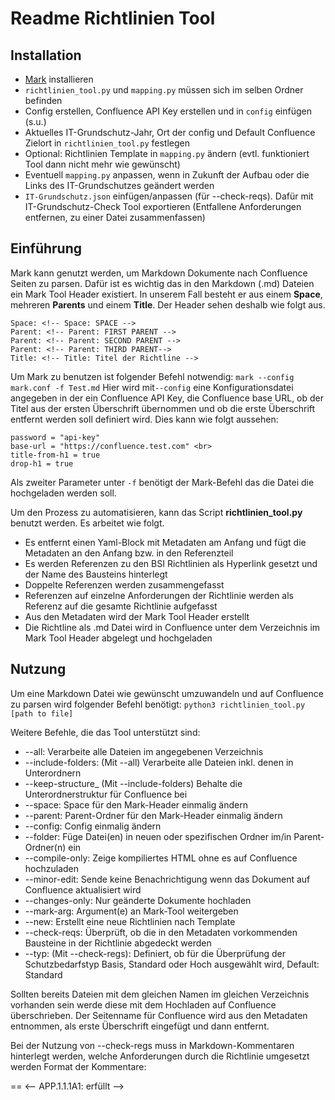 # Readme Richtlinien Tool

## Installation
- [Mark](https://github.com/kovetskiy/mark) installieren
- ```richtlinien_tool.py``` und ```mapping.py``` müssen sich im selben Ordner befinden
- Config erstellen, Confluence API Key erstellen und in ```config``` einfügen (s.u.)
- Aktuelles IT-Grundschutz-Jahr, Ort der config und Default Confluence Zielort in ```richtlinien_tool.py``` festlegen
- Optional: Richtlinien Template in ```mapping.py``` ändern (evtl. funktioniert Tool dann nicht mehr wie gewünscht)
- Eventuell ```mapping.py``` anpassen, wenn in Zukunft der Aufbau oder die Links des IT-Grundschutzes geändert werden
- ```IT-Grundschutz.json``` einfügen/anpassen (für --check-reqs). Dafür mit IT-Grundschutz-Check Tool exportieren (Entfallene Anforderungen entfernen, zu einer Datei zusammenfassen)

## Einführung

Mark kann genutzt werden, um Markdown Dokumente nach Confluence Seiten zu parsen.
Dafür ist es wichtig das in den Markdown (.md) Dateien ein Mark Tool Header existiert.
In unserem Fall besteht er aus einem **Space**, mehreren **Parents** und einem **Title**.
Der Header sehen deshalb wie folgt aus. <br>
```
Space: <!-- Space: SPACE --> 
Parent: <!-- Parent: FIRST PARENT -->
Parent: <!-- Parent: SECOND PARENT -->
Parent: <!-- Parent: THIRD PARENT-->
Title: <!-- Title: Titel der Richtline -->
```

Um Mark zu benutzen ist folgender Befehl notwendig: ```mark --config mark.conf -f Test.md```
Hier wird mit```--config``` eine Konfigurationsdatei angegeben in der ein Confluence API Key, die Confluence base URL, ob der Titel aus der ersten Überschrift übernommen und ob die erste Überschrift entfernt werden soll definiert wird.
Dies kann wie folgt aussehen: <br>
```
password = "api-key"
base-url = "https://confluence.test.com" <br>
title-from-h1 = true
drop-h1 = true
```
Als zweiter Parameter unter ```-f``` benötigt der Mark-Befehl das die Datei die hochgeladen werden soll.

Um den Prozess zu automatisieren, kann das Script **richtlinien_tool.py** benutzt werden.
Es arbeitet wie folgt.
- Es entfernt einen Yaml-Block mit Metadaten am Anfang und fügt die Metadaten an den Anfang bzw. in den Referenzteil
- Es werden Referenzen zu den BSI Richtlinien als Hyperlink gesetzt und der Name des Bausteins hinterlegt
- Doppelte Referenzen werden zusammengefasst
- Referenzen auf einzelne Anforderungen der Richtlinie werden als Referenz auf die gesamte Richtlinie aufgefasst
- Aus den Metadaten wird der Mark Tool Header erstellt
- Die Richtline als .md Datei wird in Confluence unter dem Verzeichnis im Mark Tool Header abgelegt und hochgeladen

## Nutzung

Um eine Markdown Datei wie gewünscht umzuwandeln und auf Confluence zu parsen wird folgender Befehl benötigt: ```python3 richtlinien_tool.py [path to file]```

Weitere Befehle, die das Tool unterstützt sind:

- --all: Verarbeite alle Dateien im angegebenen Verzeichnis
- --include-folders: (Mit --all) Verarbeite alle Dateien inkl. denen in Unterordnern
- --keep-structure_ (Mit --include-folders) Behalte die Unterordnerstruktur für Confluence bei
- --space: Space für den Mark-Header einmalig ändern 
- --parent: Parent-Ordner für den Mark-Header einmalig ändern
- --config: Config einmalig ändern
- --folder: Füge Datei(en) in neuen oder spezifischen Ordner im/in Parent-Ordner(n) ein
- --compile-only: Zeige kompiliertes HTML ohne es auf Confluence hochzuladen
- --minor-edit: Sende keine Benachrichtigung wenn das Dokument auf Confluence aktualisiert wird
- --changes-only: Nur geänderte Dokumente hochladen
- --mark-arg: Argument(e) an Mark-Tool weitergeben
- --new: Erstellt eine neue Richtlinien nach Template
- --check-reqs: Überprüft, ob die in den Metadaten vorkommenden Bausteine in der Richtlinie abgedeckt werden
- --typ: (Mit --check-regs): Definiert, ob für die Überprüfung der Schutzbedarfstyp Basis, Standard oder Hoch ausgewählt wird, Default: Standard

Sollten bereits Dateien mit dem gleichen Namen im gleichen Verzeichnis vorhanden sein werde diese mit dem Hochladen auf Confluence überschrieben. Der Seitenname für Confluence wird aus den Metadaten entnommen, als erste Überschrift eingefügt und dann entfernt.

Bei der Nutzung von --check-regs muss in Markdown-Kommentaren hinterlegt werden, welche Anforderungen durch die Richtlinie umgesetzt werden
Format der Kommentare: 
<!-- APP.2.1.1A3[: Umsetzungsstand] -->
<!-- APP.2.1.1A4: entbehrlich -->
<!-- APP.3.3.2A5: teilweise -->
<!-- APP.1.1.1A1 --> == <-- APP.1.1.1A1: erfüllt -->
<!-- APP.1.1.1A1, APP.1.1.1A2, APP.1.1.1A3  --> 
